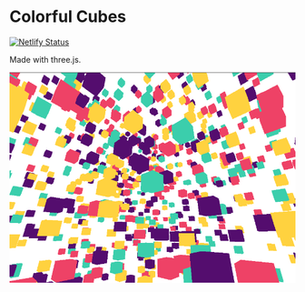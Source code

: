 # Colorful Cubes

[![Netlify Status](https://api.netlify.com/api/v1/badges/59ac6b41-5e0e-4b49-8a14-572d67bd7502/deploy-status)](https://app.netlify.com/sites/random-triangles-cube/deploys)

Made with three.js.

![Screenshot](./screenshot.png)

